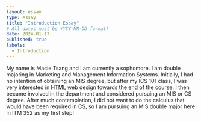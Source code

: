 ```yaml
---
layout: essay
type: essay
title: "Introduction Essay"
# All dates must be YYYY-MM-DD format!
date: 2024-01-17
published: true
labels:
  - Introduction
---
```

My name is Macie Tsang and I am currently a sophomore. I am double majoring in Marketing and Management Information Systems. Initially, I had no intention of obtaining an MIS degree, but after my ICS 101 class, I was very interested in HTML web design towards the end of the course. I then became involved in the department and considered pursuing an MIS or CS degree. After much contemplation, I did not want to do the calculus that would have been required in CS, so I am pursuing an MIS double major here in ITM 352 as my first step!
